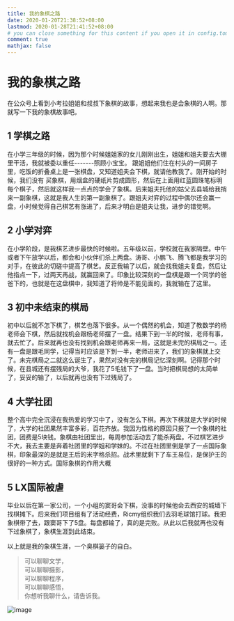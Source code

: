 ```yaml
---
title: 我的象棋之路
date: 2020-01-20T21:38:52+08:00
lastmod: 2020-01-28T21:41:52+08:00
# you can close something for this content if you open it in config.toml.
comment: true
mathjax: false
---
```


# 我的象棋之路

在公众号上看到小考拉姐姐和叔叔下象棋的故事，想起来我也是会象棋的人啊。那就写一下我的象棋故事吧。

## 1 学棋之路
在小学三年级的时候，因为那个时候姐姐家的女儿刚刚出生，姐姐和姐夫要去大棚里干活，我就被委以重任-------照顾小宝宝。
跟姐姐他们住在村头的一间房子里，吃饭的折叠桌上是一张棋盘，又知道姐夫会下棋，就请他教我了。刚开始的时候，我们没有
买象棋，用烟盒的硬纸片剪成圆形，然后在上面用红蓝圆珠笔标明每个棋子，然后就这样我一点点的学会了象棋。后来姐夫托他的姑父去县城给我捎来一副象棋，这就是我人生的第一副象棋了。跟姐夫对弈的过程中偶尔还会赢一盘，小时候觉得自己棋艺有涨进了，后来才明白是姐夫让我，进步的错觉啊。

## 2 小学对弈

在小学阶段，是我棋艺进步最快的时候啦。五年级以前，学校就在我家隔壁。中午或者下午放学以后，都会和小伙伴们杀上两盘。涛哥、小鹏飞、腾飞都是我学习的对手，在彼此的切磋中提高了棋艺。反正我输了以后，就会找我姐夫复盘，然后让他指点一下，过两天再战，就赢回来了。印象比较深刻的一盘棋是跟一个同学的爸爸下的，也就是在这盘棋中，我知道了将帅是不能见面的，我就输在了这里。

## 3 初中未结束的棋局
初中以后就不怎下棋了，棋艺也落下很多。从一个偶然的机会，知道了教数学的杨老师会下棋，然后就找机会跟杨老师摆了一盘。结果下到一半的时候，老师有事，就去忙了。后来就再也没有找到机会跟老师再来一局，这就是未完的棋局之一。还有一盘是跟毛同学，记得当时应该是下到一半，老师进来了，我们的象棋就上交了。未完棋局之二就这么诞生了，果然对没有完的棋局记忆深刻啊。记得那个时候，在县城还有摆残局的大爷，我花了5毛钱下了一盘。当时把棋局想的太简单了，妥妥的输了，以后就再也没有下过残局了。

## 4 大学社团

整个高中完全沉浸在我热爱的学习中了，没有怎么下棋。再次下棋就是大学的时候了，大学的社团果然丰富多彩，百花齐放。我因为性格的原因只报了一个象棋的社团，团费是5块钱。象棋由社团里出，每周参加活动去了能杀两盘。不过棋艺进步不大，我去主要是奔着社团里的学姐和学妹的。不过在社团里倒是学了一点国际象棋，印象最深的是就是王后的米字格杀招。战术里就剩下了车王易位，是保护王的很好的一种方式。国际象棋的作用大概

## 5 LX国际被虐

毕业以后在第一家公司，一个小组的窦哥会下棋，没事的时候他会去西安的城墙下找棋摊下。后来我们项目组有了活动经费，Ricmy组织我们去羽毛球馆打球。我把象棋带了去，跟窦哥下了5盘。每盘都输了，真的是完败。从此以后我就再也没有下过象棋了，象棋生涯到此结束。

以上就是我的象棋生涯，一个臭棋篓子的自白。

> 可以聊聊文学，   
> 可以聊聊摄影，   
> 可以聊聊程序，   
> 可以聊聊感悟，   
> 你想听我聊什么，请告诉我。

![image](https://mmbiz.qpic.cn/mmbiz_jpg/IDHaWiaS8DJpDWaY4ZNTpQR4riciaVTEqPkpwGNwbmUxHUjv8licNxNlD9IEia7rCb8KYibdRWCiamYGRfetNW1CyqWTQ/0?wx_fmt=jpeg)